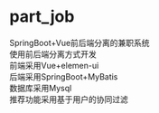 # part_job
SpringBoot+Vue前后端分离的兼职系统  
使用前后端分离方式开发  
前端采用Vue+elemen-ui  
后端采用SpringBoot+MyBatis  
数据库采用Mysql  
推荐功能采用基于用户的协同过滤  
